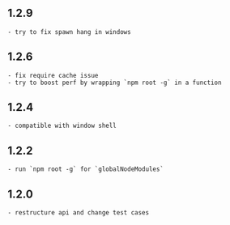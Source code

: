 ## 1.2.9
	- try to fix spawn hang in windows

## 1.2.6
	- fix require cache issue
	- try to boost perf by wrapping `npm root -g` in a function

## 1.2.4
	- compatible with window shell

## 1.2.2
	- run `npm root -g` for `globalNodeModules`

## 1.2.0
	- restructure api and change test cases